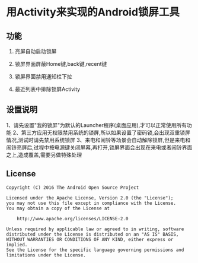 # 用Activity来实现的Android锁屏工具

## 功能

1. 亮屏自动启动锁屏

2. 锁屏界面屏蔽Home键,back键,recent键

3. 锁屏界面禁用通知栏下拉

4. 最近列表中排除锁屏Activity

## 设置说明

1、请先设置"我的锁屏"为默认的Launcher程序(桌面应用),才可以正常使用所有功能
2、第三方应用无权限禁用系统的锁屏,所以如果设置了密码锁,会出现双重锁屏情况,测试时请先禁用系统锁屏
3、来电和闹铃等场景会自动解除锁屏,但是来电和闹铃亮屏后,过程中按电源键关闭屏幕,再打开,锁屏界面会出现在来电或者闹铃界面之上,造成覆盖,需要另做特殊处理

## License

    Copyright (C) 2016 The Android Open Source Project

    Licensed under the Apache License, Version 2.0 (the "License");
    you may not use this file except in compliance with the License.
    You may obtain a copy of the License at

        http://www.apache.org/licenses/LICENSE-2.0

    Unless required by applicable law or agreed to in writing, software
    distributed under the License is distributed on an "AS IS" BASIS,
    WITHOUT WARRANTIES OR CONDITIONS OF ANY KIND, either express or implied.
    See the License for the specific language governing permissions and
    limitations under the License.